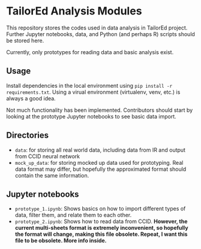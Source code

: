 # TailorEd Analysis Modules

This repository stores the codes used in data analysis in TailorEd project. Further Jupyter notebooks, data, and Python (and perhaps R) scripts should be stored here. 

Currently, only prototypes for reading data and basic analysis exist.

## Usage

Install dependencies in the local environment using `pip install -r requirements.txt`. Using a virual environment (virtualenv, venv, etc.) is always a good idea.

Not much functionality has been implemented. Contributors should start by looking at the prototype Jupyter notebooks to see basic data import.

## Directories

- `data`: for storing all real world data, including data from IR and output from CCID neural network
- `mock_up_data`: for storing mocked up data used for prototyping. Real data format may differ, but hopefully the approximated format should contain the same information.

## Jupyter notebooks

- `prototype_1.ipynb`: Shows basics on how to import different types of data, filter them, and relate them to each other. 
- `prototype_2.ipynb`: Shows how to read data from CCID. **However, the current multi-sheets format is extremely inconvenient, so hopefully the format will change, making this file obsolete. Repeat, I want this file to be obsolete. More info inside.**

